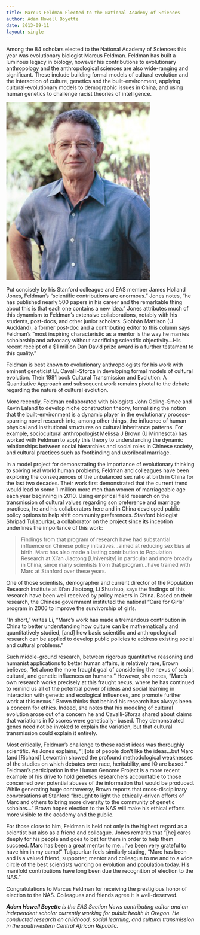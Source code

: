 ```yaml
---
title: Marcus Feldman Elected to the National Academy of Sciences
author: Adam Howell Boyette
date: 2013-09-11
layout: single
---
```


Among the 84 scholars elected to the National Academy of Sciences this year was evolutionary biologist Marcus
Feldman. Feldman has built a luminous legacy in biology, however his contributions to evolutionary
anthropology and the anthropological sciences are also wide-ranging and significant. These include building
formal models of cultural evolution and the interaction of culture, genetics and the built-environment, applying
cultural-evolutionary models to demographic issues in China, and using human genetics to challenge racist
theories of intelligence.

![](/assets/images/feldman.png)

Put concisely by his Stanford colleague and EAS member James
Holland Jones, Feldman’s “scientific contributions are
enormous.” Jones notes, “he has published nearly 500 papers in
his career and the remarkable thing about this is that each one
contains a new idea.” Jones attributes much of this dynamism to
Feldman’s extensive collaborations, notably with his students,
post-docs, and other junior scholars. Siobhán Mattison (U
Auckland), a former post-doc and a contributing editor to this
column says Feldman’s “most inspiring characteristic as a
mentor is the way he marries scholarship and advocacy without
sacrificing scientific objectivity...His recent receipt of a $1
million Dan David prize award is a further testament to this
quality.”

Feldman is best known to evolutionary anthropologists for his
work with eminent geneticist LL Cavalli-Sforza in developing
formal models of cultural evolution. Their 1981 book Cultural
Transmission and Evolution: A Quantitative Approach and subsequent work remains pivotal to the debate regarding
the nature of cultural evolution.

More recently, Feldman collaborated with biologists John Odling-Smee and Kevin Laland to develop niche
construction theory, formalizing the notion that the built-environment is a dynamic player in the evolutionary
process–spurring novel research into, among other things, the influence of human physical and institutional
structures on cultural inheritance patterns. For example, sociocultural anthropologist Melissa J Brown (U
Minnesota) has worked with Feldman to apply this theory to understanding the dynamic relationships between
social hierarchies and social roles in Chinese society, and cultural practices such as footbinding and uxorilocal
marriage.

In a model project for demonstrating the importance of evolutionary thinking to solving real world human
problems, Feldman and colleagues have been exploring the consequences of the unbalanced sex ratio at birth in
China for the last two decades. Their work first demonstrated that the current trend would lead to some 1-million more men than women of marriageable age each year beginning in 2010. Using empirical field research on the transmission of cultural values regarding son preference and marriage practices, he and his collaborators
here and in China developed public policy options to help shift community preferences. Stanford biologist Shripad Tuljapurkar, a collaborator on the project since its inception underlines the importance of this work:

> Findings from that program of research have had substantial influence on Chinese policy initiatives...aimed at
reducing sex bias at birth. Marc has also made a lasting contribution to Population Research at Xi’an Jiaotong
[University] in particular and more broadly in China, since many scientists from that program...have trained
with Marc at Stanford over these years.

One of those scientists, demographer and current director of the Population Research Institute at Xi’an Jiaotong,
Li Shuzhuo, says the findings of this research have been well received by policy makers in China. Based on their
research, the Chinese government instituted the national “Care for Girls” program in 2006 to improve the survivorship of girls.

“In short,” writes Li, “Marc’s work has made a tremendous contribution in China to better understanding how
culture can be mathematically and quantitatively studied, [and] how basic scientific and anthropological research
can be applied to develop public policies to address existing social and cultural problems.”

Such middle-ground research, between rigorous quantitative reasoning and humanist applications to better
human affairs, is relatively rare, Brown believes, “let alone the more fraught goal of considering the nexus of
social, cultural, and genetic influences on humans.” However, she notes, “Marc’s own research works precisely at
this fraught nexus, where he has continued to remind us all of the potential power of ideas and social learning in
interaction with genetic and ecological influences, and promote further work at this nexus.” Brown thinks that
behind his research has always been a concern for ethics. Indeed, she notes that his modeling of cultural evolution
arose out of a concern he and Cavalli-Sforza shared about claims that variations in IQ scores were genetically-
based. They demonstrated genes need not be invoked to explain the variation, but that cultural transmission
could explain it entirely.

Most critically, Feldman’s challenge to these racist ideas was thoroughly scientific. As Jones explains, “[l]ots of
people don’t like the ideas...but Marc (and [Richard] Lewontin) showed the profound methodological weaknesses
of the studies on which debates over race, heritability, and IQ are based.” Feldman’s participation in the Human
Genome Project is a more recent example of his drive to hold genetics researchers accountable to those concerned
over potential abuses of the information that would be produced. While generating huge controversy, Brown
reports that cross-disciplinary conversations at Stanford “brought to light the ethically-driven efforts of Marc and
others to bring more diversity to the community of genetic scholars...” Brown hopes election to the NAS will
make his ethical efforts more visible to the academy and the public.

For those close to him, Feldman is held not only in the highest regard as a scientist but also as a friend and
colleague. Jones remarks that “[he] cares deeply for his people and goes to bat for them in order to help them
succeed. Marc has been a great mentor to me...I’ve been very grateful to have him in my camp!” Tuljapurkar feels
similarly stating, “Marc has been and is a valued friend, supporter, mentor and colleague to me and to a wide
circle of the best scientists working on evolution and population today. His manifold contributions have long
been due the recognition of election to the NAS.”

Congratulations to Marcus Feldman for receiving the prestigious honor of election to the NAS. Colleagues and
friends agree it is well-deserved.

***Adam Howell Boyette*** *is the EAS Section News contributing editor and an independent scholar currently working for public
health in Oregon. He conducted research on childhood, social learning, and cultural transmission in the southwestern Central
African Republic.*